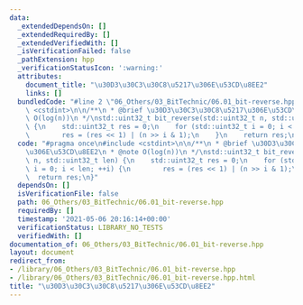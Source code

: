 ```yaml
---
data:
  _extendedDependsOn: []
  _extendedRequiredBy: []
  _extendedVerifiedWith: []
  _isVerificationFailed: false
  _pathExtension: hpp
  _verificationStatusIcon: ':warning:'
  attributes:
    document_title: "\u30D3\u30C3\u30C8\u5217\u306E\u53CD\u8EE2"
    links: []
  bundledCode: "#line 2 \"06_Others/03_BitTechnic/06.01_bit-reverse.hpp\"\n#include\
    \ <cstdint>\n\n/**\n * @brief \u30D3\u30C3\u30C8\u5217\u306E\u53CD\u8EE2\n * @note\
    \ O(log(n))\n */\nstd::uint32_t bit_reverse(std::uint32_t n, std::uint32_t len)\
    \ {\n    std::uint32_t res = 0;\n    for (std::uint32_t i = 0; i < len; ++i) {\n\
    \        res = (res << 1) | (n >> i & 1);\n    }\n    return res;\n}\n"
  code: "#pragma once\n#include <cstdint>\n\n/**\n * @brief \u30D3\u30C3\u30C8\u5217\
    \u306E\u53CD\u8EE2\n * @note O(log(n))\n */\nstd::uint32_t bit_reverse(std::uint32_t\
    \ n, std::uint32_t len) {\n    std::uint32_t res = 0;\n    for (std::uint32_t\
    \ i = 0; i < len; ++i) {\n        res = (res << 1) | (n >> i & 1);\n    }\n  \
    \  return res;\n}"
  dependsOn: []
  isVerificationFile: false
  path: 06_Others/03_BitTechnic/06.01_bit-reverse.hpp
  requiredBy: []
  timestamp: '2021-05-06 20:16:14+00:00'
  verificationStatus: LIBRARY_NO_TESTS
  verifiedWith: []
documentation_of: 06_Others/03_BitTechnic/06.01_bit-reverse.hpp
layout: document
redirect_from:
- /library/06_Others/03_BitTechnic/06.01_bit-reverse.hpp
- /library/06_Others/03_BitTechnic/06.01_bit-reverse.hpp.html
title: "\u30D3\u30C3\u30C8\u5217\u306E\u53CD\u8EE2"
---
```

